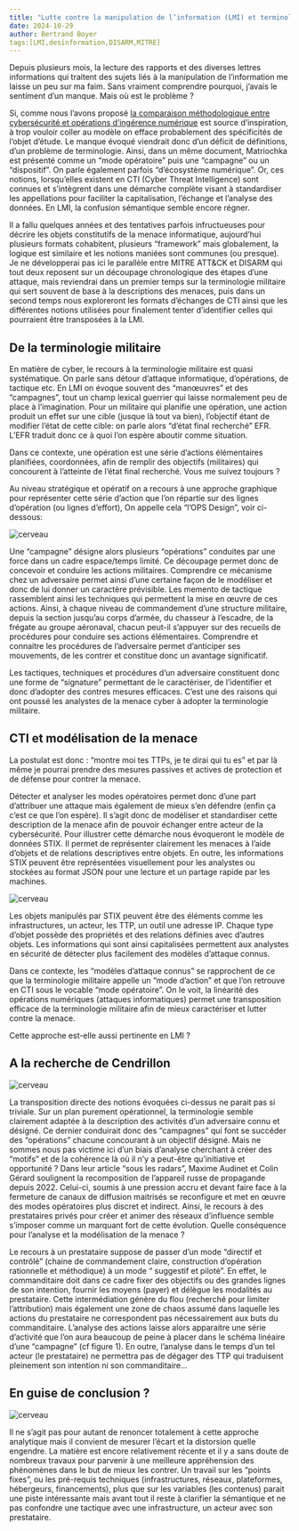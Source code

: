 ```yaml
---
title: "Lutte contre la manipulation de l’information (LMI) et terminologie, Houston we have a problem"
date: 2024-10-29
author: Bertrand Boyer
tags:[LMI,desinformation,DISARM,MITRE]
---
```

Depuis plusieurs mois, la lecture des rapports et des diverses lettres informations qui traitent des sujets liés à la manipulation de l’information me laisse un peu sur ma faim. Sans vraiment comprendre pourquoi, j’avais le sentiment d’un manque. Mais où est le problème ?

Si, comme nous l’avons proposé [la comparaison méthodologique entre cybersécurité et opérations d’ingérence numérique](https://connect.ed-diamond.com/misc/mischs-028/disarm-s-inspirer-de-la-cti-pour-lutter-contre-la-desinformation) est source d’inspiration, à trop vouloir coller au modèle on efface probablement des spécificités de l’objet d’étude. Le manque évoqué viendrait donc d’un déficit de définitions, d’un problème de terminologie. Ainsi, dans un même document, Matriochka est présenté comme un “mode opératoire” puis une “campagne” ou un “dispositif”. On parle également parfois “d’écosystème numérique”. Or, ces notions, lorsqu’elles existent en CTI (Cyber Threat Intelligence) sont connues et s’intègrent dans une démarche complète visant à standardiser les appellations pour faciliter la capitalisation, l’échange et l’analyse des données. En LMI, la confusion sémantique semble encore régner.

Il a fallu quelques années et des tentatives parfois infructueuses pour décrire les objets constitutifs de la menace informatique, aujourd’hui plusieurs formats cohabitent, plusieurs “framework” mais globalement, la logique est similaire et les notions maniées sont communes (ou presque). Je ne développerai pas ici le parallèle entre MITRE ATT&CK et DISARM qui tout deux reposent sur un découpage chronologique des étapes d’une attaque, mais reviendrai dans un premier temps sur la terminologie militaire qui sert souvent de base à la descriptions des menaces, puis dans un second temps nous exploreront les formats d’échanges de CTI ainsi que les différentes notions utilisées pour finalement tenter d’identifier celles qui pourraient être transposées à la LMI.

## De la terminologie militaire

En matière de cyber, le recours à la terminologie militaire est quasi systématique. On parle sans détour d’attaque informatique, d’opérations, de tactique etc. En LMI on évoque souvent des “manœuvres” et des “campagnes”, tout un champ lexical guerrier qui laisse normalement peu de place à l’imagination. Pour un militaire qui planifie une opération, une action produit un effet sur une cible (jusque là tout va bien), l’objectif étant de modifier l’état de cette cible: on parle alors “d’état final recherché” EFR. L’EFR traduit donc ce à quoi l’on espère aboutir comme situation.

Dans ce contexte, une opération est une série d’actions élémentaires planifiées, coordonnées, afin de remplir des objectifs (militaires) qui concourent à l’atteinte de l’état final recherché. Vous me suivez toujours ?

Au niveau stratégique et opératif on a recours à une approche graphique pour représenter cette série d’action que l’on répartie sur des lignes d’opération (ou lignes d’effort), On appelle cela “l’OPS Design”, voir ci-dessous:

![cerveau](/images/line.webp)

Une “campagne” désigne alors plusieurs “opérations” conduites par une force dans un cadre espace/temps limité. Ce découpage permet donc de concevoir et conduire les actions militaires. Comprendre ce mécanisme chez un adversaire permet ainsi d’une certaine façon de le modéliser et donc de lui donner un caractère prévisible. Les memento de tactique rassemblent ainsi les techniques qui permettent la mise en œuvre de ces actions. Ainsi, à chaque niveau de commandement d’une structure militaire, depuis la section jusqu’au corps d’armée, du chasseur à l’escadre, de la frégate au groupe aéronaval, chacun peut-il s’appuyer sur des recueils de procédures pour conduire ses actions élémentaires. Comprendre et connaitre les procédures de l’adversaire permet d’anticiper ses mouvements, de les contrer et constitue donc un avantage significatif.

Les tactiques, techniques et procédures d’un adversaire constituent donc une forme de “signature” permettant de le caractériser, de l’identifier et donc d’adopter des contres mesures efficaces. C’est une des raisons qui ont poussé les analystes de la menace cyber à adopter la terminologie militaire.

## CTI et modélisation de la menace

La postulat est donc : “montre moi tes TTPs, je te dirai qui tu es” et par là même je pourrai prendre des mesures passives et actives de protection et de défense pour contrer la menace.

Détecter et analyser les modes opératoires permet donc d’une part d’attribuer une attaque mais également de mieux s’en défendre (enfin ça c’est ce que l’on espère). Il s’agit donc de modéliser et standardiser cette description de la menace afin de pouvoir échanger entre acteur de la cybersécurité. Pour illustrer cette démarche nous évoqueront le modèle de données STIX. Il permet de représenter clairement les menaces à l’aide d’objets et de relations descriptives entre objets. En outre, les informations STIX peuvent être représentées visuellement pour les analystes ou stockées au format JSON pour une lecture et un partage rapide par les machines.

![cerveau](/images/stix2_relationship_example_2.png)

Les objets manipulés par STIX peuvent être des éléments comme les infrastructures, un acteur, les TTP, un outil une adresse IP. Chaque type d’objet possède des propriétés et des relations définies avec d’autres objets. Les informations qui sont ainsi capitalisées permettent aux analystes en sécurité de détecter plus facilement des modèles d’attaque connus.

Dans ce contexte, les “modèles d’attaque connus” se rapprochent de ce que la terminologie militaire appelle un “mode d’action” et que l’on retrouve en CTI sous le vocable “mode opératoire”. On le voit, la linéarité des opérations numériques (attaques informatiques) permet une transposition efficace de la terminologie militaire afin de mieux caractériser et lutter contre la menace.

Cette approche est-elle aussi pertinente en LMI ?

## A la recherche de Cendrillon

![cerveau](/images/Chaussure.jpg)

La transposition directe des notions évoquées ci-dessus ne parait pas si triviale. Sur un plan purement opérationnel, la terminologie semble clairement adaptée à la description des activités d’un adversaire connu et désigné. Ce dernier conduirait donc des “campagnes” qui font se succéder des “opérations” chacune concourant à un objectif désigné. Mais ne sommes nous pas victime ici d’un biais d’analyse cherchant à créer des “motifs” et de la cohérence là où il n’y a peut-être qu’initiative et opportunité ? Dans leur article “sous les radars”, Maxime Audinet et Colin Gérard soulignent la recomposition de l’appareil russe de propagande depuis 2022. Celui-ci, soumis à une pression accru et devant faire face à la fermeture de canaux de diffusion maitrisés se reconfigure et met en œuvre des modes opératoires plus discret et indirect. Ainsi, le recours à des prestataires privés pour créer et animer des réseaux d’influence semble s’imposer comme un marquant fort de cette évolution. Quelle conséquence pour l’analyse et la modélisation de la menace ?

Le recours à un prestataire suppose de passer d’un mode “directif et contrôlé” (chaine de commandement claire, construction d’opération rationnelle et méthodique) à un mode “ suggestif et piloté”. En effet, le commanditaire doit dans ce cadre fixer des objectifs ou des grandes lignes de son intention, fournir les moyens (payer) et délègue les modalités au prestataire. Cette intermédiation génère du flou (recherché pour limiter l’attribution) mais également une zone de chaos assumé dans laquelle les actions du prestataire ne correspondent pas nécessairement aux buts du commanditaire. L’analyse des actions laisse alors apparaitre une série d’activité que l’on aura beaucoup de peine à placer dans le schéma linéaire d’une “campagne” (cf figure 1). En outre, l’analyse dans le temps d’un tel acteur (le prestataire) ne permettra pas de dégager des TTP qui traduisent pleinement son intention ni son commanditaire…

## En guise de conclusion ?

![cerveau](/images/on-va-tous-murir.png)

Il ne s’agit pas pour autant de renoncer totalement à cette approche analytique mais il convient de mesurer l’écart et la distorsion quelle engendre. La matière est encore relativement récente et il y a sans doute de nombreux travaux pour parvenir à une meilleure appréhension des phénomènes dans le but de mieux les contrer. Un travail sur les “points fixes”, ou les pré-requis techniques (infrastructures, réseaux, plateformes, hébergeurs, financements), plus que sur les variables (les contenus) parait une piste intéressante mais avant tout il reste à clarifier la sémantique et ne pas confondre une tactique avec une infrastructure, un acteur avec son prestataire.
